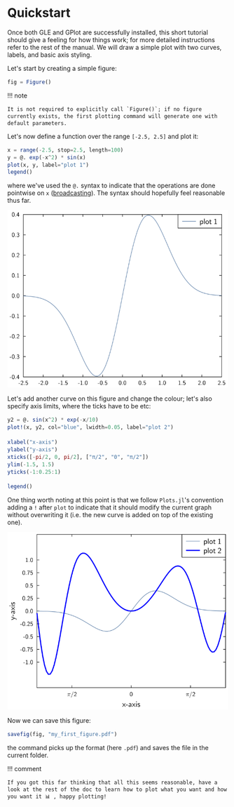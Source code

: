 # Quickstart

Once both GLE and GPlot are successfully installed, this short tutorial should give a feeling for how things work; for more detailed instructions refer to the rest of the manual.
We will draw a simple plot with two curves, labels, and basic axis styling.

Let's start by creating a simple figure:

```julia
fig = Figure()
```

!!! note

    It is not required to explicitly call `Figure()`; if no figure currently exists, the first plotting command will generate one with default parameters.

Let's now define a function over the range `[-2.5, 2.5]` and plot it:


```julia
x = range(-2.5, stop=2.5, length=100)
y = @. exp(-x^2) * sin(x)
plot(x, y, label="plot 1")
legend()
```


where we've used the `@.` syntax to indicate that the operations are done pointwise on `x` ([broadcasting](https://docs.julialang.org/en/v1/manual/arrays/index.html#Broadcasting-1)).
The syntax should hopefully feel reasonable thus far.


![](../exgen/out/qs_ex1.svg)


Let's add another curve on this figure and change the colour; let's also specify axis limits, where the ticks have to be etc:


```julia
y2 = @. sin(x^2) * exp(-x/10)
plot!(x, y2, col="blue", lwidth=0.05, label="plot 2")

xlabel("x-axis")
ylabel("y-axis")
xticks([-pi/2, 0, pi/2], ["π/2", "0", "π/2"])
ylim(-1.5, 1.5)
yticks(-1:0.25:1)

legend()
```


One thing worth noting at this point is that we follow `Plots.jl`'s convention adding a `!` after `plot` to indicate that it should modify the current graph without overwriting it (i.e. the new curve is added on top of the existing one).


![](../exgen/out/qs_ex2.svg)


Now we can save this figure:

```julia
savefig(fig, "my_first_figure.pdf")
```

the command picks up the format (here `.pdf`) and saves the file in the current folder.

!!! comment

    If you got this far thinking that all this seems reasonable, have a look at the rest of the doc to learn how to plot what you want and how you want it 📊 , happy plotting!
